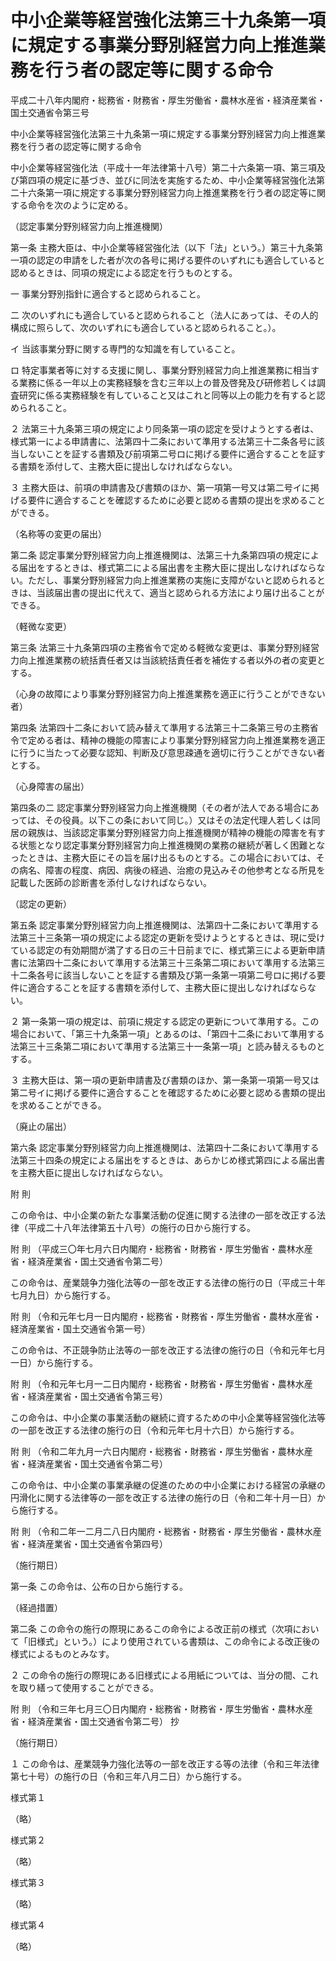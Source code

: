 # 中小企業等経営強化法第三十九条第一項に規定する事業分野別経営力向上推進業務を行う者の認定等に関する命令

平成二十八年内閣府・総務省・財務省・厚生労働省・農林水産省・経済産業省・国土交通省令第三号

中小企業等経営強化法第三十九条第一項に規定する事業分野別経営力向上推進業務を行う者の認定等に関する命令

中小企業等経営強化法（平成十一年法律第十八号）第二十六条第一項、第三項及び第四項の規定に基づき、並びに同法を実施するため、中小企業等経営強化法第二十六条第一項に規定する事業分野別経営力向上推進業務を行う者の認定等に関する命令を次のように定める。

（認定事業分野別経営力向上推進機関）

第一条 主務大臣は、中小企業等経営強化法（以下「法」という。）第三十九条第一項の認定の申請をした者が次の各号に掲げる要件のいずれにも適合していると認めるときは、同項の規定による認定を行うものとする。

一 事業分野別指針に適合すると認められること。

二 次のいずれにも適合していると認められること（法人にあっては、その人的構成に照らして、次のいずれにも適合していると認められること。）。

イ 当該事業分野に関する専門的な知識を有していること。

ロ 特定事業者等に対する支援に関し、事業分野別経営力向上推進業務に相当する業務に係る一年以上の実務経験を含む三年以上の普及啓発及び研修若しくは調査研究に係る実務経験を有していること又はこれと同等以上の能力を有すると認められること。

２ 法第三十九条第三項の規定により同条第一項の認定を受けようとする者は、様式第一による申請書に、法第四十二条において準用する法第三十二条各号に該当しないことを証する書類及び前項第二号ロに掲げる要件に適合することを証する書類を添付して、主務大臣に提出しなければならない。

３ 主務大臣は、前項の申請書及び書類のほか、第一項第一号又は第二号イに掲げる要件に適合することを確認するために必要と認める書類の提出を求めることができる。

（名称等の変更の届出）

第二条 認定事業分野別経営力向上推進機関は、法第三十九条第四項の規定による届出をするときは、様式第二による届出書を主務大臣に提出しなければならない。ただし、事業分野別経営力向上推進業務の実施に支障がないと認められるときは、当該届出書の提出に代えて、適当と認められる方法により届け出ることができる。

（軽微な変更）

第三条 法第三十九条第四項の主務省令で定める軽微な変更は、事業分野別経営力向上推進業務の統括責任者又は当該統括責任者を補佐する者以外の者の変更とする。

（心身の故障により事業分野別経営力向上推進業務を適正に行うことができない者）

第四条 法第四十二条において読み替えて準用する法第三十二条第三号の主務省令で定める者は、精神の機能の障害により事業分野別経営力向上推進業務を適正に行うに当たって必要な認知、判断及び意思疎通を適切に行うことができない者とする。

（心身障害の届出）

第四条の二 認定事業分野別経営力向上推進機関（その者が法人である場合にあっては、その役員。以下この条において同じ。）又はその法定代理人若しくは同居の親族は、当該認定事業分野別経営力向上推進機関が精神の機能の障害を有する状態となり認定事業分野別経営力向上推進機関の業務の継続が著しく困難となったときは、主務大臣にその旨を届け出るものとする。この場合においては、その病名、障害の程度、病因、病後の経過、治癒の見込みその他参考となる所見を記載した医師の診断書を添付しなければならない。

（認定の更新）

第五条 認定事業分野別経営力向上推進機関は、法第四十二条において準用する法第三十三条第一項の規定による認定の更新を受けようとするときは、現に受けている認定の有効期間が満了する日の三十日前までに、様式第三による更新申請書に法第四十二条において準用する法第三十三条第二項において準用する法第三十二条各号に該当しないことを証する書類及び第一条第一項第二号ロに掲げる要件に適合することを証する書類を添付して、主務大臣に提出しなければならない。

２ 第一条第一項の規定は、前項に規定する認定の更新について準用する。この場合において、「第三十九条第一項」とあるのは、「第四十二条において準用する法第三十三条第二項において準用する法第三十一条第一項」と読み替えるものとする。

３ 主務大臣は、第一項の更新申請書及び書類のほか、第一条第一項第一号又は第二号イに掲げる要件に適合することを確認するために必要と認める書類の提出を求めることができる。

（廃止の届出）

第六条 認定事業分野別経営力向上推進機関は、法第四十二条において準用する法第三十四条の規定による届出をするときは、あらかじめ様式第四による届出書を主務大臣に提出しなければならない。

附 則

この命令は、中小企業の新たな事業活動の促進に関する法律の一部を改正する法律（平成二十八年法律第五十八号）の施行の日から施行する。

附 則 （平成三〇年七月六日内閣府・総務省・財務省・厚生労働省・農林水産省・経済産業省・国土交通省令第二号）

この命令は、産業競争力強化法等の一部を改正する法律の施行の日（平成三十年七月九日）から施行する。

附 則 （令和元年七月一日内閣府・総務省・財務省・厚生労働省・農林水産省・経済産業省・国土交通省令第一号）

この命令は、不正競争防止法等の一部を改正する法律の施行の日（令和元年七月一日）から施行する。

附 則 （令和元年七月一二日内閣府・総務省・財務省・厚生労働省・農林水産省・経済産業省・国土交通省令第三号）

この命令は、中小企業の事業活動の継続に資するための中小企業等経営強化法等の一部を改正する法律の施行の日（令和元年七月十六日）から施行する。

附 則 （令和二年九月一六日内閣府・総務省・財務省・厚生労働省・農林水産省・経済産業省・国土交通省令第二号）

この命令は、中小企業の事業承継の促進のための中小企業における経営の承継の円滑化に関する法律等の一部を改正する法律の施行の日（令和二年十月一日）から施行する。

附 則 （令和二年一二月二八日内閣府・総務省・財務省・厚生労働省・農林水産省・経済産業省・国土交通省令第四号）

（施行期日）

第一条 この命令は、公布の日から施行する。

（経過措置）

第二条 この命令の施行の際現にあるこの命令による改正前の様式（次項において「旧様式」という。）により使用されている書類は、この命令による改正後の様式によるものとみなす。

２ この命令の施行の際現にある旧様式による用紙については、当分の間、これを取り繕って使用することができる。

附 則 （令和三年七月三〇日内閣府・総務省・財務省・厚生労働省・農林水産省・経済産業省・国土交通省令第二号） 抄

（施行期日）

１ この命令は、産業競争力強化法等の一部を改正する等の法律（令和三年法律第七十号）の施行の日（令和三年八月二日）から施行する。

様式第１

（略）

様式第２

（略）

様式第３

（略）

様式第４

（略）
